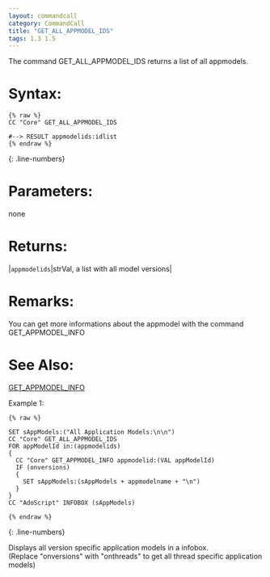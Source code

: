 ```yaml
---
layout: commandcall
category: CommandCall
title: "GET_ALL_APPMODEL_IDS"
tags: 1.3 1.5
---
```


The command GET_ALL_APPMODEL_IDS returns a list of all appmodels.

# Syntax:  

```adoscript
{% raw %}
CC "Core" GET_ALL_APPMODEL_IDS

#--> RESULT appmodelids:idlist
{% endraw %}
```
{: .line-numbers}

# Parameters:  

none

# Returns:  

|`appmodelids`|strVal, a list with all model versions|

# Remarks:

You can get more informations about the appmodel with the command GET_APPMODEL_INFO

# See Also:  

[GET_APPMODEL_INFO](get_appmodel_info.html "GET_APPMODEL_INFO")  


Example 1:

```adoscript
{% raw %}

SET sAppModels:("All Application Models:\n\n")
CC "Core" GET_ALL_APPMODEL_IDS
FOR appModelId in:(appmodelids)
{
  CC "Core" GET_APPMODEL_INFO appmodelid:(VAL appModelId)
  IF (onversions)
  {
    SET sAppModels:(sAppModels + appmodelname + "\n")
  }
}
CC "AdoScript" INFOBOX (sAppModels)

{% endraw %}
```
{: .line-numbers}

Displays all version specific application models in a infobox.  
(Replace "onversions" with "onthreads" to get all thread specific application models)


